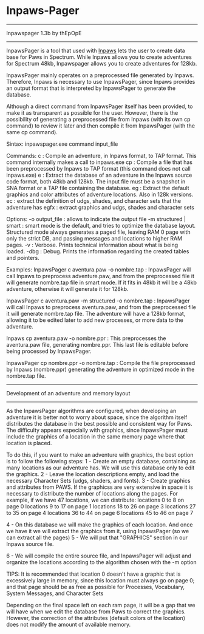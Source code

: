 # Inpaws-Pager

********************
Inpawspager 1.3b
by thEpOpE
********************

InpawsPager is a tool that used with [Inpaws](https://github.com/Mastodon-/inpaws) lets the user to create data base for Paws in Spectrum. While Inpaws allows you to create adventures for Spectrum 48kb, Inpawspager allows you to create adventures for 128kb.

InpawsPager mainly operates on a preprocessed file generated by Inpaws. Therefore, Inpaws is necessary to use InpawsPager, since Inpaws provides an output format that is interpreted by InpawsPager to generate the database.

Although a direct command from InpawsPager itself has been provided, to make it as transparent as possible for the user. However, there is the possibility of generating a preprocessed file from Inpaws (with its own cp command) to review it later and then compile it from InpawsPager (with the same cp command).

Sintax: inpawspager.exe command input_file <options>

Commands:
c : Compile an adventure, in Inpaws format, to TAP format. This command internally makes a call to inpaws.exe
cp : Compile a file that has been preprocessed by Inpaws to TAP format (this command does not call inpaws.exe)
e : Extract the database of an adventure in the Inpaws source code format, both 48kb and 128kb. The input file must be a snapshot in SNA format or a TAP file containing the database.
eg : Extract the default graphics and color attributes of adventure locations. Also in 128k versions.
ec : extract the definition of udgs, shades, and character sets that the adventure has
egfx : extract graphics and udgs, shades and character sets

Options:
-o output_file : allows to indicate the output file
-m structured | smart : smart mode is the default, and tries to optimize the database layout. Structured mode always generates a paged file, leaving RAM 0 page with only the strict DB, and passing messages and locations to higher RAM pages.
-v : Verbose. Prints technical information about what is being loaded.
-dbg : Debug. Prints the information regarding the created tables and pointers.


Examples:
InpawsPager c aventura.paw -o nombre.tap :
InpawsPager will call Inpaws to preprocess adventure.paw, and from the preprocessed file it will generate nombre.tap file in smart mode. If it fits in 48kb it will be a 48kb adventure, otherwise it will generate it for 128kb.

InpawsPager c aventura.paw -m structured -o nombre.tap :
InpawsPager will call Inpaws to preprocess aventura.paw, and from the preprocessed file it will generate nombre.tap file. The adventure will have a 128kb format, allowing it to be edited later to add new processes, or more data to the adventure.

Inpaws cp aventura.paw -o nombre.ppr :
This preprocesses the aventura.paw file, generating nombre.ppr. This last file is editable before being processed by InpawsPager.

InpawsPager cp nombre.ppr -o nombre.tap :
Compile the file preprocessed by Inpaws (nombre.ppr) generating the adventure in optimized mode in the nombre.tap file.


********************************
Development of an adventure
and memory layout
********************************

As the InpawsPager algorithms are configured, when developing an adventure it is better not to worry about space, since the algorithm itself distributes the database in the best possible and consistent way for Paws. The difficulty appears especially with graphics, since InpawsPager must include the graphics of a location in the same memory page where that location is placed.

To do this, if you want to make an adventure with graphics, the best option is to follow the following steps:
1 - Create an empty database, containing as many locations as our adventure has. We will use this database only to edit the graphics.
2 - Leave the location descriptions empty, and load the necessary Character Sets (udgs, shaders, and fonts).
3 - Create graphics and attributes from PAWS. If the graphicss are very extensive in space it is necessary to distribute the number of locations along the pages. For example, if we have 47 locations, we can distribute:
locations 0 to 8 on page 0
locations 9 to 17 on page 1
locations 18 to 26 on page 3
locations 27 to 35 on page 4
locations 36 to 44 on page 6
locations 45 to 46 on page 7

4 - On this database we will make the graphics of each location. And once we have it we will extract the graphics from it, using InpawsPager (so we can extract all the pages)
5 - We will put that "GRAPHICS" section in our Inpaws source file.

6 - We will compile the entire source file, and InpawsPager will adjust and organize the locations according to the algorithm chosen with the -m option

TIPS: It is recommended that location 0 doesn't have a graphic that is excessively large in memory, since this location must always go on page 0; and that page should be as free as possible for Processes, Vocabulary, System Messages, and Character Sets

Depending on the final space left on each ram page, it will be a gap that we will have when we edit the database from Paws to correct the graphics. However, the correction of the attributes (default colors of the location) does not modify the amount of available memory.
